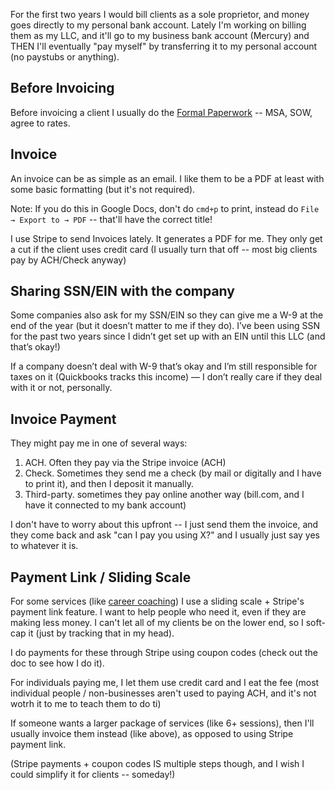 For the first two years I would bill clients as a sole proprietor, and money goes directly to my personal bank account. Lately I'm working on billing them as my LLC, and it'll go to my business bank account (Mercury) and THEN I'll eventually "pay myself" by transferring it to my personal account (no paystubs or anything).

## Before Invoicing
Before invoicing a client I usually do the [Formal Paperwork](Formal%20Paperwork.md)  -- MSA, SOW, agree to rates.

## Invoice
An invoice can be as simple as an email. I like them to be a PDF at least with some basic formatting (but it's not required).

Note: If you do this in Google Docs, don't do `cmd+p` to print, instead do `File → Export to → PDF` -- that'll have the correct title!

I use Stripe to send Invoices lately. It generates a PDF for me. They only get a cut if the client uses credit card (I usually turn that off -- most big clients pay by ACH/Check anyway)

## Sharing SSN/EIN with the company
Some companies also ask for my SSN/EIN so they can give me a W-9 at the end of the year (but it doesn’t matter to me if they do). I’ve been using SSN for the past two years since I didn’t get set up with an EIN until this LLC (and that’s okay!)

If a company doesn’t deal with W-9 that’s okay and I’m still responsible for taxes on it (Quickbooks tracks this income) — I don’t really care if they deal with it or not, personally.

## Invoice Payment
They might pay me in one of several ways:
1. ACH. Often they pay via the Stripe invoice (ACH)
2. Check. Sometimes they send me a check (by mail or digitally and I have to print it), and then I deposit it manually.
3. Third-party. sometimes they pay online another way (bill.com, and I have it connected to my bank account)

I don't have to worry about this upfront -- I just send them the invoice, and they come back and ask "can I pay you using X?" and I usually just say yes to whatever it is.  

## Payment Link / Sliding Scale
For some services (like [career coaching](https://docs.google.com/document/d/1qat3-ghzTQPWqIywitsfegXFcod_BNOlkLvNAYmb8O8/edit?usp=sharing)) I use a sliding scale + Stripe's payment link feature. I want to help people who need it, even if they are making less money. I can't let all of my clients be on the lower end, so I soft-cap it (just by tracking that in my head).

I do payments for these through Stripe using coupon codes (check out the doc to see how I do it).

For individuals paying me, I let them use credit card and I eat the fee (most individual people / non-businesses aren't used to paying ACH, and it's not wotrh it to me to teach them to do ti)

If someone wants a larger package of services (like 6+ sessions), then I'll usually invoice them instead (like above), as opposed to using Stripe payment link.

(Stripe payments + coupon codes IS multiple steps though, and I wish I could simplify it for clients -- someday!)